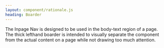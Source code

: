 ```yaml
---
layout: component/rationale.js
heading: Boarder
---
```


The Inpage Nav is designed to be used in the body-text region of a page. The thick lefthand boarder is intended to visually separate the component from the actual content on a page while not drawing too much attention.
